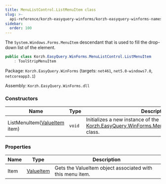 ```yaml
---
title: MenuListControl.ListMenuItem class
slug: >-
  api-reference/korzh-easyquery-winforms/korzh-easyquery-winforms-namespace/menulistcontrol-listmenuitem-class
sidebar:
  order: 100
---
```


The `System.Windows.Forms.MenuItem` descendant that is used to fill the drop-down list of the element.
```csharp
public class Korzh.EasyQuery.WinForms.MenuListControl.ListMenuItem
    : ToolStripMenuItem

```
Package: `Korzh.EasyQuery.WinForms` (targets: `net461`, `net5.0-windows7.0`, `netcoreapp3.1`)

Assembly: `Korzh.EasyQuery.WinForms.dll`

### Constructors

| Name | Type | Description | 
| --- | --- | --- | 
| ListMenuItem([ValueItem](///easyquery/docs/api-reference/korzh-easyquery-winforms/korzh-easyquery-winforms-namespace/valueitem-class) item) | `void` | Initializes a new instance of the [Korzh.EasyQuery.WinForms.MenuListControl.ListMenuItem](///easyquery/docs/api-reference/korzh-easyquery-winforms/korzh-easyquery-winforms-namespace/menulistcontrol-class) class. | 


### Properties

| Name | Type | Description | 
| --- | --- | --- | 
| Item | [ValueItem](///easyquery/docs/api-reference/korzh-easyquery-winforms/korzh-easyquery-winforms-namespace/valueitem-class) | Gets the ValueItem object associated with this menu item. |
